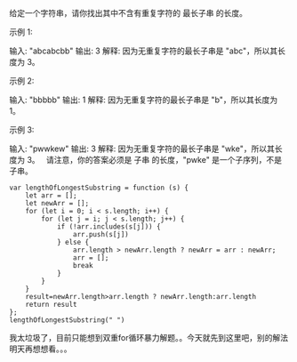 给定一个字符串，请你找出其中不含有重复字符的 最长子串 的长度。

示例 1:

输入: "abcabcbb"
输出: 3 
解释: 因为无重复字符的最长子串是 "abc"，所以其长度为 3。

示例 2:

输入: "bbbbb"
输出: 1
解释: 因为无重复字符的最长子串是 "b"，所以其长度为 1。

示例 3:

输入: "pwwkew"
输出: 3
解释: 因为无重复字符的最长子串是 "wke"，所以其长度为 3。
     请注意，你的答案必须是 子串 的长度，"pwke" 是一个子序列，不是子串。

```
var lengthOfLongestSubstring = function (s) {
    let arr = [];
    let newArr = [];
    for (let i = 0; i < s.length; i++) {
        for (let j = i; j < s.length; j++) {
            if (!arr.includes(s[j])) {
                arr.push(s[j])
            } else {
                arr.length > newArr.length ? newArr = arr : newArr;
                arr = [];
                break
            }
        }
    }
    result=newArr.length>arr.length ? newArr.length:arr.length
    return result
};
lengthOfLongestSubstring(" ")

```

我太垃圾了，目前只能想到双重for循环暴力解题。。今天就先到这里吧，别的解法明天再想想看。。。